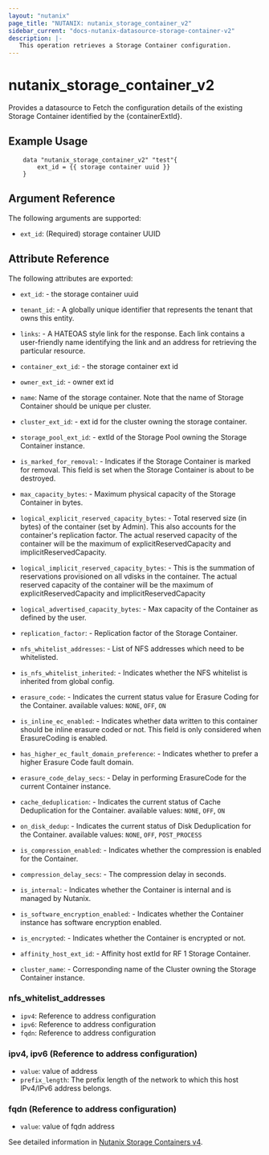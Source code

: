 ```yaml
---
layout: "nutanix"
page_title: "NUTANIX: nutanix_storage_container_v2"
sidebar_current: "docs-nutanix-datasource-storage-container-v2"
description: |-
   This operation retrieves a Storage Container configuration.
---
```


# nutanix_storage_container_v2

Provides a datasource to Fetch the configuration details of the existing Storage Container identified by the {containerExtId}. 

## Example Usage

```hcl
    data "nutanix_storage_container_v2" "test"{
        ext_id = {{ storage container uuid }}
    }
```

## Argument Reference

The following arguments are supported:

* `ext_id`: (Required) storage container UUID

## Attribute Reference

The following attributes are exported:

* `ext_id`: - the storage container uuid
* `tenant_id`: - A globally unique identifier that represents the tenant that owns this entity. 
* `links`: - A HATEOAS style link for the response. Each link contains a user-friendly name identifying the link and an address for retrieving the particular resource.

* `container_ext_id`: - the storage container ext id
* `owner_ext_id`: - owner ext id
* `name`: Name of the storage container.  Note that the name of Storage Container should be unique per cluster.
* `cluster_ext_id`: - ext id for the cluster owning the storage container.
* `storage_pool_ext_id`: - extId of the Storage Pool owning the Storage Container instance.
* `is_marked_for_removal`: - Indicates if the Storage Container is marked for removal. This field is set when the Storage Container is about to be destroyed.
* `max_capacity_bytes`: - Maximum physical capacity of the Storage Container in bytes.
* `logical_explicit_reserved_capacity_bytes`: - Total reserved size (in bytes) of the container (set by Admin). This also accounts for the container's replication factor. The actual reserved capacity of the container will be the maximum of explicitReservedCapacity and implicitReservedCapacity.
* `logical_implicit_reserved_capacity_bytes`: - This is the summation of reservations provisioned on all vdisks in the container. The actual reserved capacity of the container will be the maximum of explicitReservedCapacity and implicitReservedCapacity
* `logical_advertised_capacity_bytes`: - Max capacity of the Container as defined by the user.
* `replication_factor`: - Replication factor of the Storage Container.
* `nfs_whitelist_addresses`: - List of NFS addresses which need to be whitelisted.
* `is_nfs_whitelist_inherited`: - Indicates whether the NFS whitelist is inherited from global config.
* `erasure_code`: - Indicates the current status value for Erasure Coding for the Container. available values:  `NONE`,    `OFF`,    `ON`

* `is_inline_ec_enabled`: - Indicates whether data written to this container should be inline erasure coded or not. This field is only considered when ErasureCoding is enabled.
* `has_higher_ec_fault_domain_preference`: - Indicates whether to prefer a higher Erasure Code fault domain.
* `erasure_code_delay_secs`: - Delay in performing ErasureCode for the current Container instance.
* `cache_deduplication`: - Indicates the current status of Cache Deduplication for the Container. available values:  `NONE`,    `OFF`,    `ON`
* `on_disk_dedup`: - Indicates the current status of Disk Deduplication for the Container. available values:  `NONE`,    `OFF`,    `POST_PROCESS`
* `is_compression_enabled`: - Indicates whether the compression is enabled for the Container.
* `compression_delay_secs`: - The compression delay in seconds.
* `is_internal`: - Indicates whether the Container is internal and is managed by Nutanix.
* `is_software_encryption_enabled`: - Indicates whether the Container instance has software encryption enabled.
* `is_encrypted`: - Indicates whether the Container is encrypted or not.
* `affinity_host_ext_id`: - Affinity host extId for RF 1 Storage Container.
* `cluster_name`: - Corresponding name of the Cluster owning the Storage Container instance.


### nfs_whitelist_addresses

* `ipv4`: Reference to address configuration
* `ipv6`: Reference to address configuration
* `fqdn`: Reference to address configuration

### ipv4, ipv6 (Reference to address configuration)

* `value`: value of address
* `prefix_length`: The prefix length of the network to which this host IPv4/IPv6 address belongs.

### fqdn (Reference to address configuration)

* `value`: value of fqdn address


See detailed information in [Nutanix Storage Containers v4](https://developers.nutanix.com/api-reference?namespace=clustermgmt&version=v4.0).